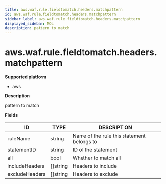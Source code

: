 ```yaml
---
title: aws.waf.rule.fieldtomatch.headers.matchpattern
id: aws.waf.rule.fieldtomatch.headers.matchpattern
sidebar_label: aws.waf.rule.fieldtomatch.headers.matchpattern
displayed_sidebar: MQL
description: pattern to match
---
```


# aws.waf.rule.fieldtomatch.headers.matchpattern

**Supported platform**

- aws

**Description**

pattern to match

**Fields**

| ID             | TYPE             | DESCRIPTION                                |
| -------------- | ---------------- | ------------------------------------------ |
| ruleName       | string           | Name of the rule this statement belongs to |
| statementID    | string           | ID of the statement                        |
| all            | bool             | Whether to match all                       |
| includeHeaders | &#91;&#93;string | Headers to include                         |
| excludeHeaders | &#91;&#93;string | Headers to exclude                         |
